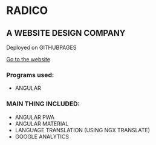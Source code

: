 # RADICO


## A WEBSITE DESIGN COMPANY 

Deployed on GITHUBPAGES

[Go to the website ]( https://roypa123.github.io/ron)

### Programs used:
- ANGULAR

###  MAIN THING INCLUDED:

* ANGULAR PWA
* ANGULAR MATERIAL
* LANGUAGE TRANSLATION (USING NGX TRANSLATE)
* GOOGLE ANALYTICS

